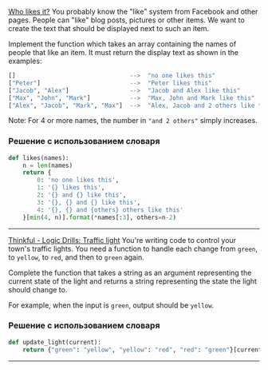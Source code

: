 [Who likes it?](https://www.codewars.com/kata/5266876b8f4bf2da9b000362/solutions/python)
You probably know the "like" system from Facebook and other pages. People can "like" blog posts, pictures or other items. We want to create the text that should be displayed next to such an item.

Implement the function which takes an array containing the names of people that like an item. It must return the display text as shown in the examples:

```Python
[]                                -->  "no one likes this"
["Peter"]                         -->  "Peter likes this"
["Jacob", "Alex"]                 -->  "Jacob and Alex like this"
["Max", "John", "Mark"]           -->  "Max, John and Mark like this"
["Alex", "Jacob", "Mark", "Max"]  -->  "Alex, Jacob and 2 others like this"
```

Note: For 4 or more names, the number in `"and 2 others"` simply increases.

### Решение с использованием словаря
```Python
def likes(names):
    n = len(names)
    return {
        0: 'no one likes this',
        1: '{} likes this', 
        2: '{} and {} like this', 
        3: '{}, {} and {} like this', 
        4: '{}, {} and {others} others like this'
    }[min(4, n)].format(*names[:3], others=n-2)
```

___

[Thinkful - Logic Drills: Traffic light](https://www.codewars.com/kata/58649884a1659ed6cb000072/solutions/python)
You're writing code to control your town's traffic lights. You need a function to handle each change from `green`, to `yellow`, to `red`, and then to `green` again.

Complete the function that takes a string as an argument representing the current state of the light and returns a string representing the state the light should change to.

For example, when the input is `green`, output should be `yellow`.

### Решение с использованием словаря
```Python
def update_light(current):
    return {"green": "yellow", "yellow": "red", "red": "green"}[current]
```

___

